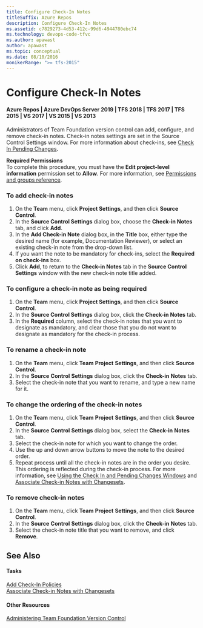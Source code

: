 ```yaml
---
title: Configure Check-In Notes
titleSuffix: Azure Repos
description: Configure Check-In Notes
ms.assetid: c7829273-4d53-412c-99d6-4944780ebc74
ms.technology: devops-code-tfvc
ms.author: apawast
author: apawast
ms.topic: conceptual
ms.date: 08/10/2016
monikerRange: ">= tfs-2015"
---
```


# Configure Check-In Notes

#### Azure Repos | Azure DevOps Server 2019 | TFS 2018 | TFS 2017 | TFS 2015 | VS 2017 | VS 2015 | VS 2013

Administrators of Team Foundation version control can add, configure, and remove check-in notes. Check-in notes settings are set in the Source Control Settings window. For more information about check-ins, see [Check In Pending Changes](https://msdn.microsoft.com/library/ms181411).

**Required Permissions**  
To complete this procedure, you must have the **Edit project-level information** permission set to **Allow**. For more information, see [Permissions and groups reference](../../organizations/security/permissions.md).

### To add check-in notes

1.  On the **Team** menu, click **Project Settings**, and then click **Source Control**.
2.  In the **Source Control Settings** dialog box, choose the **Check-in Notes** tab, and click **Add**.
3.  In the **Add Check-in Note** dialog box, in the **Title** box, either type the desired name (for example, Documentation Reviewer), or select an existing check-in note from the drop-down list.
4.  If you want the note to be mandatory for check-ins, select the **Required on check-ins** box.
5.  Click **Add**, to return to the **Check-in Notes** tab in the **Source Control Settings** window with the new check-in note title added.

### To configure a check-in note as being required

1.  On the **Team** menu, click **Project Settings**, and then click **Source Control**.
2.  In the **Source Control Settings** dialog box, click the **Check-in Notes** tab.
3.  In the **Required** column, select the check-in notes that you want to designate as mandatory, and clear those that you do not want to designate as mandatory for the check-in process.

### To rename a check-in note

1.  On the **Team** menu, click **Team** **Project** **Settings**, and then click **Source** **Control**.
2.  In the **Source** **Control** **Settings** dialog box, click the **Check-in** **Notes** tab.
3.  Select the check-in note that you want to rename, and type a new name for it.

### To change the ordering of the check-in notes

1.  On the **Team** menu, click **Team** **Project** **Settings**, and then click **Source** **Control**.
2.  In the **Source** **Control** **Settings** dialog box, select the **Check-in** **Notes** tab.
3.  Select the check-in note for which you want to change the order.
4.  Use the up and down arrow buttons to move the note to the desired order.
5.  Repeat process until all the check-in notes are in the order you desire. This ordering is reflected during the check-in process. For more information, see [Using the Check In and Pending Changes Windows](develop-code-manage-pending-changes.md) and [Associate Check-in Notes with Changesets](https://msdn.microsoft.com/library/ms245464).

### To remove check-in notes

1.  On the **Team** menu, click **Team** **Project** **Settings**, and then click **Source** **Control**.
2.  In the **Source** **Control** **Settings** dialog box, click the **Check-in** **Notes** tab.
3.  Select the check-in note title that you want to remove, and click **Remove**.

## See Also

#### Tasks

[Add Check-In Policies](add-check-policies.md)  
[Associate Check-in Notes with Changesets](https://msdn.microsoft.com/library/ms245464)

#### Other Resources

[Administering Team Foundation Version Control](administering-team-foundation-version-control.md)
